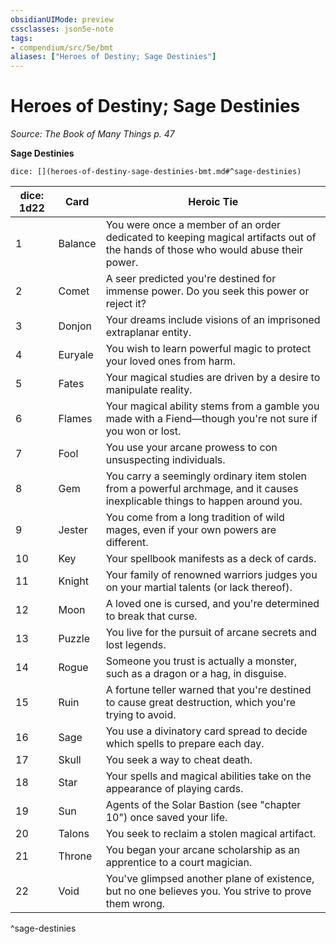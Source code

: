 ```yaml
---
obsidianUIMode: preview
cssclasses: json5e-note
tags:
- compendium/src/5e/bmt
aliases: ["Heroes of Destiny; Sage Destinies"]
---
```

# Heroes of Destiny; Sage Destinies
*Source: The Book of Many Things p. 47* 

**Sage Destinies**

`dice: [](heroes-of-destiny-sage-destinies-bmt.md#^sage-destinies)`

| dice: 1d22 | Card | Heroic Tie |
|------------|------|------------|
| 1 | Balance | You were once a member of an order dedicated to keeping magical artifacts out of the hands of those who would abuse their power. |
| 2 | Comet | A seer predicted you're destined for immense power. Do you seek this power or reject it? |
| 3 | Donjon | Your dreams include visions of an imprisoned extraplanar entity. |
| 4 | Euryale | You wish to learn powerful magic to protect your loved ones from harm. |
| 5 | Fates | Your magical studies are driven by a desire to manipulate reality. |
| 6 | Flames | Your magical ability stems from a gamble you made with a Fiend—though you're not sure if you won or lost. |
| 7 | Fool | You use your arcane prowess to con unsuspecting individuals. |
| 8 | Gem | You carry a seemingly ordinary item stolen from a powerful archmage, and it causes inexplicable things to happen around you. |
| 9 | Jester | You come from a long tradition of wild mages, even if your own powers are different. |
| 10 | Key | Your spellbook manifests as a deck of cards. |
| 11 | Knight | Your family of renowned warriors judges you on your martial talents (or lack thereof). |
| 12 | Moon | A loved one is cursed, and you're determined to break that curse. |
| 13 | Puzzle | You live for the pursuit of arcane secrets and lost legends. |
| 14 | Rogue | Someone you trust is actually a monster, such as a dragon or a hag, in disguise. |
| 15 | Ruin | A fortune teller warned that you're destined to cause great destruction, which you're trying to avoid. |
| 16 | Sage | You use a divinatory card spread to decide which spells to prepare each day. |
| 17 | Skull | You seek a way to cheat death. |
| 18 | Star | Your spells and magical abilities take on the appearance of playing cards. |
| 19 | Sun | Agents of the Solar Bastion (see "chapter 10") once saved your life. |
| 20 | Talons | You seek to reclaim a stolen magical artifact. |
| 21 | Throne | You began your arcane scholarship as an apprentice to a court magician. |
| 22 | Void | You've glimpsed another plane of existence, but no one believes you. You strive to prove them wrong. |
^sage-destinies